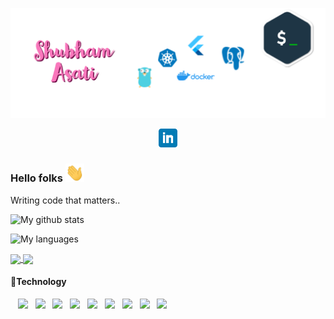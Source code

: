 [![Header](https://github.com/ShubhmAsati/shubhmasati/blob/master/header/header.png "Header")](https://github.com/shubhmasati)
<p align='center'>
  <a href="www.linkedin.com/in/asatishubham"><img height="30" src="https://github.com/ShubhmAsati/shubhmasati/blob/master/icons/linkedin.png?raw=true"></a>
</p>

### Hello folks <img src="https://github.com/ShubhmAsati/shubhmasati/blob/master/gifs/wave.gif" width="30px">
Writing code that matters..

![My github stats](https://github-readme-stats.vercel.app/api?username=shubhmasati&show_icons=true&theme=radical)

![My languages](https://github-readme-stats.vercel.app/api/top-langs?username=shubhmasati&show_icons=true&theme=radical&layout=compact)

<a href="https://github.com/shubhmasati/shubhmasati">
  <img align="center" src="https://github-readme-stats.vercel.app/api?username=shubhmasati&show_icons=true&theme=radical" />
</a>
<a href="https://github.com/shubhmasati/shubhmasati">
  <img align="center" src="https://github-readme-stats.vercel.app/api/top-langs?username=shubhmasati&show_icons=true&theme=radical&layout=compact" />
</a>

#### :wrench:Technology
&nbsp;&nbsp;&nbsp;![](https://img.shields.io/badge/code-golang-brightgreen)&nbsp;&nbsp;
![](https://img.shields.io/badge/code-dart-brightgreen)&nbsp;&nbsp;
![](https://img.shields.io/badge/code-nodejs-brightgreen)&nbsp;&nbsp;
![](https://img.shields.io/badge/tool-docker-brightgreen)&nbsp;&nbsp;
![](https://img.shields.io/badge/tool-kubernetes-brightgreen)&nbsp;&nbsp;
![](https://img.shields.io/badge/tool-flutter-brightgreen)&nbsp;&nbsp;
![](https://img.shields.io/badge/tool-grpc-brightgreen)&nbsp;&nbsp;
![](https://img.shields.io/badge/database-postgres-brightgreen)&nbsp;&nbsp;
![](https://img.shields.io/badge/database-mongodb-brightgreen)&nbsp;&nbsp;

<!--
**ShubhmAsati/shubhmasati** is a ✨ _special_ ✨ repository because its `README.md` (this file) appears on your GitHub profile.



Here are some ideas to get you started:

- 🔭 I’m currently working on ...
- 🌱 I’m currently learning ...
- 👯 I’m looking to collaborate on ...
- 🤔 I’m looking for help with ...
- 💬 Ask me about ...
- 📫 How to reach me: ...
- 😄 Pronouns: ...
- ⚡ Fun fact: ...
-->
